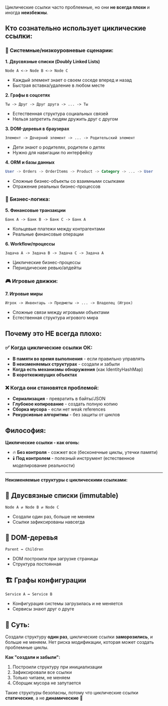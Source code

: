 Циклические ссылки часто проблемные, но они **не всегда плохи** и иногда **неизбежны**.

## **Кто сознательно использует циклические ссылки:**

### 🔧 **Системные/низкоуровневые сценарии:**

**1. Двусвязные списки (Doubly Linked Lists)**
```
Node A <-> Node B <-> Node C
```
- Каждый элемент знает о своем соседе вперед и назад
- Быстрая вставка/удаление в любом месте

**2. Графы в соцсетях**
```
Ты -> Друг -> Друг друга -> ... -> Ты
```
- Естественная структура социальных связей
- Нельзя запретить людям дружить друг с другом

**3. DOM-деревья в браузерах**
```
Элемент -> Дочерний элемент -> ... -> Родительский элемент
```
- Дети знают о родителях, родители о детях
- Нужно для навигации по интерфейсу

**4. ORM и базы данных**
```sql
User -> Orders -> OrderItems -> Product -> Category -> ... -> User
```
- Сложные бизнес-объекты со взаимными ссылками
- Отражение реальных бизнес-процессов

### 💼 **Бизнес-логика:**

**5. Финансовые транзакции**
```
Банк A -> Банк B -> Банк C -> Банк A
```
- Кольцевые платежи между контрагентами
- Реальные финансовые операции

**6. Workflow/процессы**
```
Задача A -> Задача B -> Задача C -> Задача A
```
- Циклические бизнес-процессы
- Периодические ревью/апдейты

### 🎮 **Игровые движки:**

**7. Игровые миры**
```
Игрок -> Инвентарь -> Предметы -> ... -> Владелец (Игрок)
```
- Сложные связи между игровыми объектами
- Естественная структура игрового мира

## **Почему это НЕ всегда плохо:**

### ✅ **Когда циклические ссылки ОК:**
- **В памяти во время выполнения** - если правильно управлять
- **В неизменяемых структурах** - создали и забыли
- **Когда есть механизмы обнаружения** (как IdentityHashMap)
- **В короткоживущих объектах**

### ❌ **Когда они становятся проблемой:**
- **Сериализация** - превратить в байты/JSON
- **Глубокое копирование** - создать полную копию
- **Сборка мусора** - если нет weak references
- **Рекурсивные алгоритмы** - без защиты от циклов

## **Философия:**

**Циклические ссылки - как огонь:**
- 🔥 **Без контроля** - сожжет все (бесконечные циклы, утечки памяти)
- 🕯️ **Под контролем** - полезный инструмент (естественное моделирование реальности)

---

**Неизменяемые структуры с циклическими ссылками:**

## 🔄 **Двусвязные списки (immutable)**
```
Node A ⇄ Node B ⇄ Node C
```
- Создали один раз, больше не меняем
- Ссылки зафиксированы навсегда

## 🌳 **DOM-деревья**
```
Parent ↔ Children
```
- DOM построили при загрузке страницы
- Структура постоянная

## 🏗️ **Графы конфигурации**
```
Service A ↔ Service B
```
- Конфигурация системы загрузилась и не меняется
- Сервисы знают друг о друге

## 🎯 **Суть:**
Создали структуру **один раз**, циклические ссылки **заморозились**, и больше не меняем. Нет риска модификации, которая может создать проблемные циклы.

**Как "создали и забыли":**
1. Построили структуру при инициализации
2. Зафиксировали все ссылки  
3. Только читаем, не меняем
4. Сборщик мусора не запутается

Такие структуры безопасны, потому что циклические ссылки **статические**, а не **динамические** 🎯